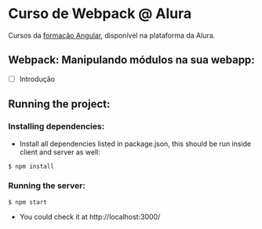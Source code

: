 # Curso de Webpack @ Alura
Cursos da [formação Angular](https://cursos.alura.com.br/formacao-angular), disponível na plataforma da Alura.

## Webpack: Manipulando módulos na sua webapp:
- [ ] Introdução

## Running the project:
### Installing dependencies:
- Install all dependencies listed in package.json, this should be run inside client and server as well:
```
$ npm install
```

### Running the server:
```
$ npm start
```
- You could check it at http://localhost:3000/

